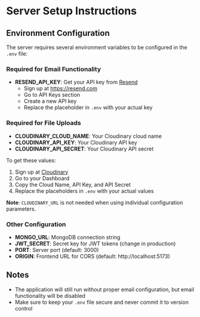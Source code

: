 # Server Setup Instructions

## Environment Configuration

The server requires several environment variables to be configured in the `.env` file:

### Required for Email Functionality
- **RESEND_API_KEY**: Get your API key from [Resend](https://resend.com/api-keys)
  - Sign up at https://resend.com
  - Go to API Keys section
  - Create a new API key
  - Replace the placeholder in `.env` with your actual key

### Required for File Uploads
- **CLOUDINARY_CLOUD_NAME**: Your Cloudinary cloud name
- **CLOUDINARY_API_KEY**: Your Cloudinary API key  
- **CLOUDINARY_API_SECRET**: Your Cloudinary API secret

To get these values:
1. Sign up at [Cloudinary](https://cloudinary.com)
2. Go to your Dashboard
3. Copy the Cloud Name, API Key, and API Secret
4. Replace the placeholders in `.env` with your actual values

**Note**: `CLOUDINARY_URL` is not needed when using individual configuration parameters.

### Other Configuration
- **MONGO_URL**: MongoDB connection string
- **JWT_SECRET**: Secret key for JWT tokens (change in production)
- **PORT**: Server port (default: 3000)
- **ORIGIN**: Frontend URL for CORS (default: http://localhost:5173)

## Notes
- The application will still run without proper email configuration, but email functionality will be disabled
- Make sure to keep your `.env` file secure and never commit it to version control